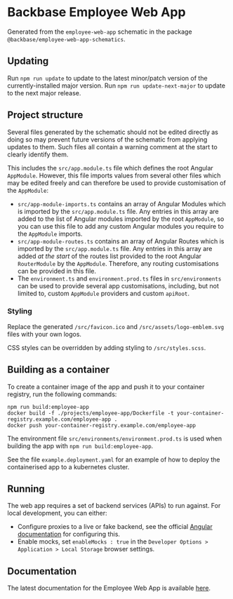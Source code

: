 # Backbase Employee Web App

Generated from the `employee-web-app` schematic in the package `@backbase/employee-web-app-schematics`.

## Updating

Run `npm run update` to update to the latest minor/patch version of the currently-installed major version.
Run `npm run update-next-major` to update to the next major release.

## Project structure

Several files generated by the schematic should not be edited directly as doing so may prevent future versions of the
schematic from applying updates to them. Such files all contain a warning comment at the start to clearly identify them.

This includes the `src/app.module.ts` file which defines the root Angular `AppModule`. However, this file imports values
from several other files which may be edited freely and can therefore be used to provide customisation of the `AppModule`:

- `src/app-module-imports.ts` contains an array of Angular Modules which is imported by the `src/app.module.ts` file.
  Any entries in this array are added to the list of Angular modules imported by the root `AppModule`, so you can use
  this file to add any custom Angular modules you require to the `AppModule` imports.
- `src/app-module-routes.ts` contains an array of Angular Routes which is imported by the `src/app.module.ts` file.
  Any entries in this array are added _at the start_ of the routes list provided to the root Angular `RouterModule`
  by the `AppModule`. Therefore, any routing customisations can be provided in this file.
- The `environment.ts` and `environment.prod.ts` files in `src/environments` can be used to provide several app
  customisations, including, but not limited to, custom `AppModule` providers and custom `apiRoot`.

### Styling

Replace the generated `/src/favicon.ico` and `/src/assets/logo-emblem.svg` files with your own logos.

CSS styles can be overridden by adding styling to `/src/styles.scss`.

## Building as a container

To create a container image of the app and push it to your container registry, run the following commands:

```shell
npm run build:employee-app
docker build -f ./projects/employee-app/Dockerfile -t your-container-registry.example.com/employee-app .
docker push your-container-registry.example.com/employee-app
```

The environment file `src/environments/environment.prod.ts` is used when building the app with `npm run build:employee-app`.

See the file `example.deployment.yaml` for an example of how to deploy the containerised app to a kubernetes cluster.

## Running

The web app requires a set of backend services (APIs) to run against. For local development, you can either:

- Configure proxies to a live or fake backend, see the official [Angular documentation](https://v12.angular.io/guide/build#proxying-to-a-backend-server) for configuring this.
- Enable mocks, set `enableMocks : true` in the `Developer Options > Application > Local Storage` browser settings.

## Documentation

The latest documentation for the Employee Web App is available [here](https://community.backbase.com/documentation/employee_web_app/latest/index).
